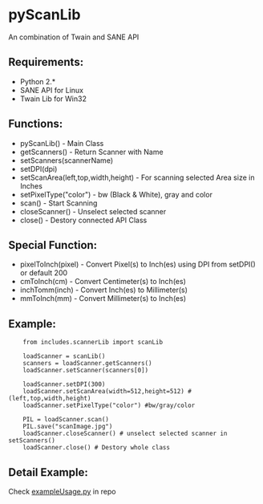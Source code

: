 pyScanLib
=============================

An combination of Twain and SANE API

Requirements:
------------
* Python 2.*
* SANE API for Linux
* Twain Lib for Win32

Functions:
------------
* pyScanLib() - Main Class
* getScanners() - Return Scanner with Name
* setScanners(scannerName)
* setDPI(dpi)
* setScanArea(left,top,width,height) - For scanning selected Area size in Inches
* setPixelType("color") - bw (Black & White), gray and color
* scan() - Start Scanning
* closeScanner() - Unselect selected scanner
* close() - Destory connected API Class

Special Function:
----------------
* pixelToInch(pixel) - Convert Pixel(s) to Inch(es) using DPI from setDPI() or default 200
* cmToInch(cm) - Convert Centimeter(s) to Inch(es)
* inchTomm(inch) - Convert Inch(es) to Millimeter(s)
* mmToInch(mm) - Convert Millimeter(s) to Inch(es)

Example:
------------
        
        from includes.scannerLib import scanLib

        loadScanner = scanLib()
        scanners = loadScanner.getScanners()
        loadScanner.setScanner(scanners[0])

        loadScanner.setDPI(300)
        loadScanner.setScanArea(width=512,height=512) #(left,top,width,height)
        loadScanner.setPixelType("color") #bw/gray/color

        PIL = loadScanner.scan()
        PIL.save("scanImage.jpg")
        loadScanner.closeScanner() # unselect selected scanner in setScanners()
        loadScanner.close() # Destory whole class
        
Detail Example:
------------
Check [exampleUsage.py](blob/master/exampleUsage.py) in repo